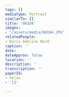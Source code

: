```yaml
---
tags: []
mediaType: Portrait
similarTo: []
title: '00104'
images:
- "/assets/media/00104.JPG"
relatedPeople:
- Doris Adeline Ward
caption: ''
date: 
dateApprox: false
location: ''
description: ''
transcription: ''
paperId:
- Velox
- '13'

---
```


